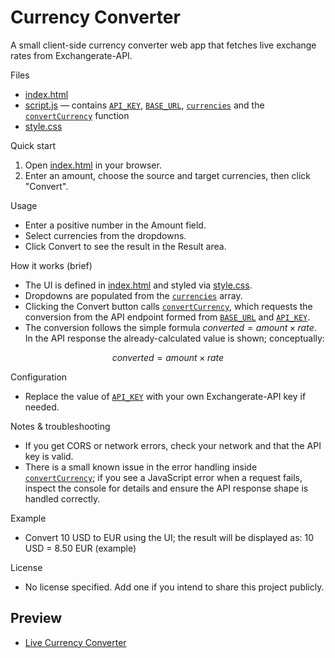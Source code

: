 
# Currency Converter

A small client-side currency converter web app that fetches live exchange rates from Exchangerate-API.

Files

- [index.html](index.html)
- [script.js](script.js) — contains [`API_KEY`](script.js), [`BASE_URL`](script.js), [`currencies`](script.js) and the [`convertCurrency`](script.js) function
- [style.css](style.css)

Quick start

1. Open [index.html](index.html) in your browser.
2. Enter an amount, choose the source and target currencies, then click "Convert".

Usage

- Enter a positive number in the Amount field.
- Select currencies from the dropdowns.
- Click Convert to see the result in the Result area.

How it works (brief)

- The UI is defined in [index.html](index.html) and styled via [style.css](style.css).
- Dropdowns are populated from the [`currencies`](script.js) array.
- Clicking the Convert button calls [`convertCurrency`](script.js), which requests the conversion from the API endpoint formed from [`BASE_URL`](script.js) and [`API_KEY`](script.js).
- The conversion follows the simple formula $converted = amount \times rate$. In the API response the already-calculated value is shown; conceptually:

$$
converted = amount \times rate
$$

Configuration

- Replace the value of [`API_KEY`](script.js) with your own Exchangerate-API key if needed.

Notes & troubleshooting

- If you get CORS or network errors, check your network and that the API key is valid.
- There is a small known issue in the error handling inside [`convertCurrency`](script.js); if you see a JavaScript error when a request fails, inspect the console for details and ensure the API response shape is handled correctly.

Example

- Convert 10 USD to EUR using the UI; the result will be displayed as:
  10 USD = 8.50 EUR (example)

License

- No license specified. Add one if you intend to share this project publicly.

## Preview 

- [Live Currency Converter](https://haseebjaved4212.github.io/Currency-Converter/)
